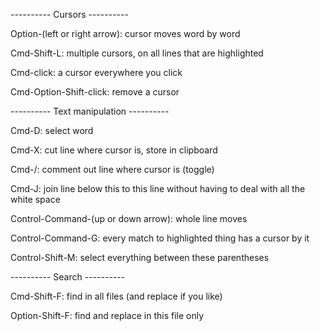 ---------- Cursors ----------

Option-(left or right arrow):  cursor moves word by word

Cmd-Shift-L:  multiple cursors, on all lines that are highlighted

Cmd-click:  a cursor everywhere you click

Cmd-Option-Shift-click:  remove a cursor


---------- Text manipulation ----------

Cmd-D:  select word

Cmd-X:  cut line where cursor is, store in clipboard

Cmd-/:  comment out line where cursor is (toggle)

Cmd-J:  join line below this to this line without having to deal with all the white space

Control-Command-(up or down arrow):  whole line moves

Control-Command-G:  every match to highlighted thing has a cursor by it

Control-Shift-M:  select everything between these parentheses


---------- Search ----------

Cmd-Shift-F:  find in all files (and replace if you like)

Option-Shift-F:  find and replace in this file only
